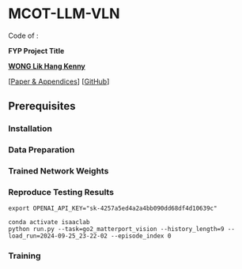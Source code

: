 # MCOT-LLM-VLN

Code of :

**FYP Project Title**

[**WONG Lik Hang Kenny**](https://kenn3o3.github.io/)

[[Paper & Appendices]()] [[GitHub](https://github.com/Kenn3o3/MCoT-LLM-VLN)]

## Prerequisites

### Installation

### Data Preparation

### Trained Network Weights

### Reproduce Testing Results

```
export OPENAI_API_KEY="sk-4257a5ed4a2a4bb090dd68df4d10639c"

conda activate isaaclab
python run.py --task=go2_matterport_vision --history_length=9 --load_run=2024-09-25_23-22-02 --episode_index 0
```

### Training
